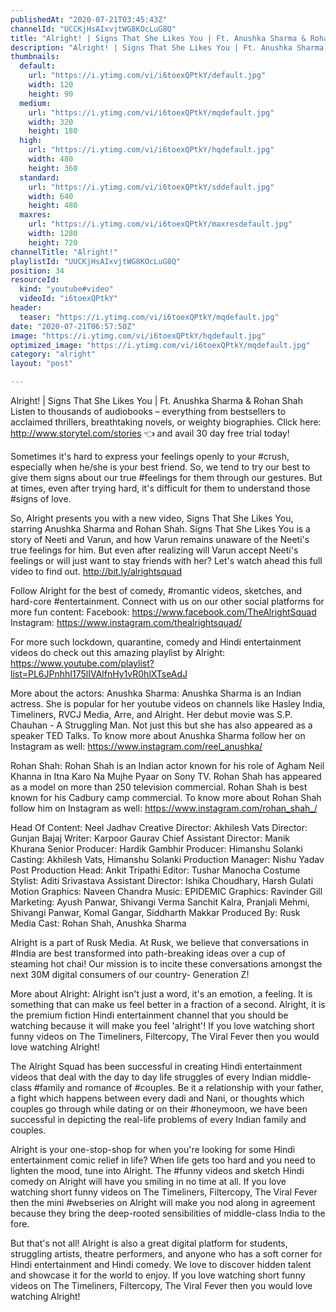 ```yaml
---
publishedAt: "2020-07-21T03:45:43Z"
channelId: "UCCKjHsAIxvjtWG8KOcLuG8Q"
title: "Alright! | Signs That She Likes You | Ft. Anushka Sharma & Rohan Shah"
description: "Alright! | Signs That She Likes You | Ft. Anushka Sharma & Rohan Shah\nListen to thousands of audiobooks – everything from bestsellers to acclaimed thrillers, breathtaking novels, or weighty biographies. Click here: http://www.storytel.com/stories 👈 and avail 30 day free trial today!\n\nSometimes it's hard to express your feelings openly to your #crush, especially when he/she is your best friend. So, we tend to try our best to give them signs about our true #feelings for them through our gestures. But at times, even after trying hard, it's difficult for them to understand those #signs of love.\n\nSo, Alright presents you with a new video, Signs That She Likes You, starring Anushka Sharma and Rohan Shah. Signs That She Likes You is a story of Neeti and Varun, and how Varun remains unaware of the Neeti's true feelings for him. But even after realizing will Varun accept Neeti's feelings or will just want to stay friends with her? Let's watch ahead this full video to find out. http://bit.ly/alrightsquad\n\nFollow Alright for the best of comedy, #romantic videos, sketches, and hard-core #entertainment. Connect with us on our other social platforms for more fun content: Facebook: https://www.facebook.com/TheAlrightSquad Instagram: https://www.instagram.com/thealrightsquad/\n\nFor more such lockdown, quarantine, comedy and Hindi entertainment videos do check out this amazing playlist by Alright: https://www.youtube.com/playlist?list=PL6JPnhhI175lIVAlfnHy1vR0hlXTseAdJ\n\nMore about the actors:\nAnushka Sharma: Anushka Sharma is an Indian actress. She is popular for her youtube videos on channels like Hasley India, Timeliners, RVCJ Media, Arre, and Alright. Her debut movie was S.P. Chauhan - A Struggling Man. Not just this but she has also appeared as a speaker TED Talks. To know more about Anushka Sharma follow her on Instagram as well: https://www.instagram.com/reel_anushka/\n\nRohan Shah: Rohan Shah is an Indian actor known for his role of Agham Neil Khanna in Itna Karo Na Mujhe Pyaar on Sony TV. Rohan Shah has appeared as a model on more than 250 television commercial. Rohan Shah is best known for his Cadbury camp commercial. To know more about Rohan Shah follow him on Instagram as well: https://www.instagram.com/rohan_shah_/\n\nHead Of Content: Neel Jadhav \nCreative Director: Akhilesh Vats \nDirector: Gunjan Bajaj\nWriter: Karpoor Gaurav\nChief Assistant Director: Manik Khurana\nSenior Producer: Hardik Gambhir \nProducer: Himanshu Solanki \nCasting: Akhilesh Vats, Himanshu Solanki\nProduction Manager: Nishu Yadav \nPost Production Head: Ankit Tripathi \nEditor: Tushar Manocha\nCostume Stylist: Aditi Srivastava \nAssistant Director: Ishika Choudhary, Harsh Gulati\nMotion Graphics: Naveen Chandra \nMusic: EPIDEMIC \nGraphics: Ravinder Gill \nMarketing: Ayush Panwar, Shivangi Verma Sanchit Kalra, Pranjali Mehmi, Shivangi Panwar, Komal Gangar, Siddharth Makkar \nProduced By: Rusk Media \nCast: Rohan Shah, Anushka Sharma\n\nAlright is a part of Rusk Media. At Rusk, we believe that conversations in #India are best transformed into path-breaking ideas over a cup of steaming hot chai! Our mission is to incite these conversations amongst the next 30M digital consumers of our country- Generation Z!\n\nMore about Alright: Alright isn't just a word, it's an emotion, a feeling. It is something that can make us feel better in a fraction of a second. Alright, it is the premium fiction Hindi entertainment channel that you should be watching because it will make you feel 'alright'! If you love watching short funny videos on The Timeliners, Filtercopy, The Viral Fever then you would love watching Alright!\n\nThe Alright Squad has been successful in creating Hindi entertainment videos that deal with the day to day life struggles of every Indian middle-class #family and romance of #couples. Be it a relationship with your father, a fight which happens between every dadi and Nani, or thoughts which couples go through while dating or on their #honeymoon, we have been successful in depicting the real-life problems of every Indian family and couples.\n\nAlright is your one-stop-shop for when you're looking for some Hindi entertainment comic relief in life? When life gets too hard and you need to lighten the mood, tune into Alright. The #funny videos and sketch Hindi comedy on Alright will have you smiling in no time at all. If you love watching short funny videos on The Timeliners, Filtercopy, The Viral Fever then the mini #webseries on Alright will make you nod along in agreement because they bring the deep-rooted sensibilities of middle-class India to the fore.\n\nBut that's not all! Alright is also a great digital platform for students, struggling artists, theatre performers, and anyone who has a soft corner for Hindi entertainment and Hindi comedy. We love to discover hidden talent and showcase it for the world to enjoy. If you love watching short funny videos on The Timeliners, Filtercopy, The Viral Fever then you would love watching Alright!"
thumbnails:
  default:
    url: "https://i.ytimg.com/vi/i6toexQPtkY/default.jpg"
    width: 120
    height: 90
  medium:
    url: "https://i.ytimg.com/vi/i6toexQPtkY/mqdefault.jpg"
    width: 320
    height: 180
  high:
    url: "https://i.ytimg.com/vi/i6toexQPtkY/hqdefault.jpg"
    width: 480
    height: 360
  standard:
    url: "https://i.ytimg.com/vi/i6toexQPtkY/sddefault.jpg"
    width: 640
    height: 480
  maxres:
    url: "https://i.ytimg.com/vi/i6toexQPtkY/maxresdefault.jpg"
    width: 1280
    height: 720
channelTitle: "Alright!"
playlistId: "UUCKjHsAIxvjtWG8KOcLuG8Q"
position: 34
resourceId:
  kind: "youtube#video"
  videoId: "i6toexQPtkY"
header:
  teaser: "https://i.ytimg.com/vi/i6toexQPtkY/mqdefault.jpg"
date: "2020-07-21T06:57:50Z"
image: "https://i.ytimg.com/vi/i6toexQPtkY/hqdefault.jpg"
optimized_image: "https://i.ytimg.com/vi/i6toexQPtkY/mqdefault.jpg"
category: "alright"
layout: "post"

---
```

Alright! | Signs That She Likes You | Ft. Anushka Sharma & Rohan Shah
Listen to thousands of audiobooks – everything from bestsellers to acclaimed thrillers, breathtaking novels, or weighty biographies. Click here: http://www.storytel.com/stories 👈 and avail 30 day free trial today!

Sometimes it's hard to express your feelings openly to your #crush, especially when he/she is your best friend. So, we tend to try our best to give them signs about our true #feelings for them through our gestures. But at times, even after trying hard, it's difficult for them to understand those #signs of love.

So, Alright presents you with a new video, Signs That She Likes You, starring Anushka Sharma and Rohan Shah. Signs That She Likes You is a story of Neeti and Varun, and how Varun remains unaware of the Neeti's true feelings for him. But even after realizing will Varun accept Neeti's feelings or will just want to stay friends with her? Let's watch ahead this full video to find out. http://bit.ly/alrightsquad

Follow Alright for the best of comedy, #romantic videos, sketches, and hard-core #entertainment. Connect with us on our other social platforms for more fun content: Facebook: https://www.facebook.com/TheAlrightSquad Instagram: https://www.instagram.com/thealrightsquad/

For more such lockdown, quarantine, comedy and Hindi entertainment videos do check out this amazing playlist by Alright: https://www.youtube.com/playlist?list=PL6JPnhhI175lIVAlfnHy1vR0hlXTseAdJ

More about the actors:
Anushka Sharma: Anushka Sharma is an Indian actress. She is popular for her youtube videos on channels like Hasley India, Timeliners, RVCJ Media, Arre, and Alright. Her debut movie was S.P. Chauhan - A Struggling Man. Not just this but she has also appeared as a speaker TED Talks. To know more about Anushka Sharma follow her on Instagram as well: https://www.instagram.com/reel_anushka/

Rohan Shah: Rohan Shah is an Indian actor known for his role of Agham Neil Khanna in Itna Karo Na Mujhe Pyaar on Sony TV. Rohan Shah has appeared as a model on more than 250 television commercial. Rohan Shah is best known for his Cadbury camp commercial. To know more about Rohan Shah follow him on Instagram as well: https://www.instagram.com/rohan_shah_/

Head Of Content: Neel Jadhav 
Creative Director: Akhilesh Vats 
Director: Gunjan Bajaj
Writer: Karpoor Gaurav
Chief Assistant Director: Manik Khurana
Senior Producer: Hardik Gambhir 
Producer: Himanshu Solanki 
Casting: Akhilesh Vats, Himanshu Solanki
Production Manager: Nishu Yadav 
Post Production Head: Ankit Tripathi 
Editor: Tushar Manocha
Costume Stylist: Aditi Srivastava 
Assistant Director: Ishika Choudhary, Harsh Gulati
Motion Graphics: Naveen Chandra 
Music: EPIDEMIC 
Graphics: Ravinder Gill 
Marketing: Ayush Panwar, Shivangi Verma Sanchit Kalra, Pranjali Mehmi, Shivangi Panwar, Komal Gangar, Siddharth Makkar 
Produced By: Rusk Media 
Cast: Rohan Shah, Anushka Sharma

Alright is a part of Rusk Media. At Rusk, we believe that conversations in #India are best transformed into path-breaking ideas over a cup of steaming hot chai! Our mission is to incite these conversations amongst the next 30M digital consumers of our country- Generation Z!

More about Alright: Alright isn't just a word, it's an emotion, a feeling. It is something that can make us feel better in a fraction of a second. Alright, it is the premium fiction Hindi entertainment channel that you should be watching because it will make you feel 'alright'! If you love watching short funny videos on The Timeliners, Filtercopy, The Viral Fever then you would love watching Alright!

The Alright Squad has been successful in creating Hindi entertainment videos that deal with the day to day life struggles of every Indian middle-class #family and romance of #couples. Be it a relationship with your father, a fight which happens between every dadi and Nani, or thoughts which couples go through while dating or on their #honeymoon, we have been successful in depicting the real-life problems of every Indian family and couples.

Alright is your one-stop-shop for when you're looking for some Hindi entertainment comic relief in life? When life gets too hard and you need to lighten the mood, tune into Alright. The #funny videos and sketch Hindi comedy on Alright will have you smiling in no time at all. If you love watching short funny videos on The Timeliners, Filtercopy, The Viral Fever then the mini #webseries on Alright will make you nod along in agreement because they bring the deep-rooted sensibilities of middle-class India to the fore.

But that's not all! Alright is also a great digital platform for students, struggling artists, theatre performers, and anyone who has a soft corner for Hindi entertainment and Hindi comedy. We love to discover hidden talent and showcase it for the world to enjoy. If you love watching short funny videos on The Timeliners, Filtercopy, The Viral Fever then you would love watching Alright!